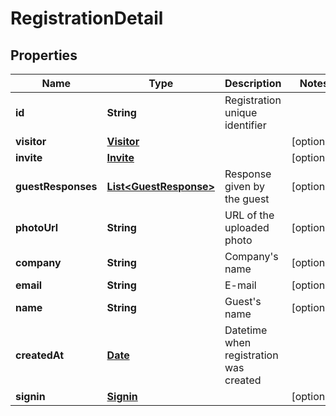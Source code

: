 

# RegistrationDetail

## Properties

Name | Type | Description | Notes
------------ | ------------- | ------------- | -------------
**id** | **String** | Registration unique identifier | 
**visitor** | [**Visitor**](Visitor.md) |  |  [optional]
**invite** | [**Invite**](Invite.md) |  |  [optional]
**guestResponses** | [**List&lt;GuestResponse&gt;**](GuestResponse.md) | Response given by the guest |  [optional]
**photoUrl** | **String** | URL of the uploaded photo |  [optional]
**company** | **String** | Company&#39;s name |  [optional]
**email** | **String** | E-mail |  [optional]
**name** | **String** | Guest&#39;s name |  [optional]
**createdAt** | [**Date**](Date.md) | Datetime when registration was created | 
**signin** | [**Signin**](Signin.md) |  |  [optional]




